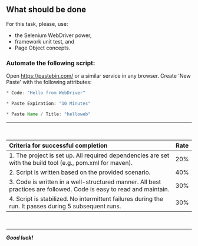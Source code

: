 ## What should be done
For this task, please, use:
- the Selenium WebDriver power, 
- framework unit test, and 
- Page Object concepts. 

### Automate the following script:

Open https://pastebin.com/ or a similar service in any browser.
Create 'New Paste' with the following attributes:
```java
* Code: "Hello from WebDriver"

* Paste Expiration: "10 Minutes"

* Paste Name / Title: "helloweb"
```

***
<br/>

| Criteria for successful completion                                                                                  | Rate |
|:--------------------------------------------------------------------------------------------------------------------|:----:|
| 1. The project is set up. All required dependencies are set with the build tool (e.g., pom.xml for maven).          | 20%  |
| 2. Script is written based on the provided scenario.                                                                | 40%  |
| 3. Code is written in a well-structured manner. All best practices are followed. Code is easy to read and maintain. | 30%  |
| 4. Script is stabilized. No intermittent failures during the run. It passes during 5 subsequent runs.               | 30%  |
<br/>

***



***Good luck!***
